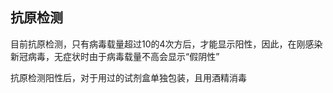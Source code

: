 ## 抗原检测

目前抗原检测，只有病毒载量超过10的4次方后，才能显示阳性，因此，在刚感染新冠病毒，无症状时由于病毒载量不高会显示“假阴性”

抗原检测阳性后，对于用过的试剂盒单独包装，且用酒精消毒

